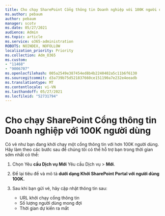 ```yaml
---
title: Cho chạy SharePoint Cổng thông tin Doanh nghiệp với 100K người dùng
ms.author: pebaum
author: pebaum
manager: scotv
ms.date: 05/27/2021
audience: Admin
ms.topic: article
ms.service: o365-administration
ROBOTS: NOINDEX, NOFOLLOW
localization_priority: Priority
ms.collection: Adm_O365
ms.custom:
- "11468"
- "9006707"
ms.openlocfilehash: 005a2549e387454ed8b4b2240402a5c11b6f6130
ms.sourcegitcommit: d3a739b75d521837660ce151190a7e232e4eeadb
ms.translationtype: MT
ms.contentlocale: vi-VN
ms.lasthandoff: 05/27/2021
ms.locfileid: "52731794"
---
```

# <a name="launch-sharepoint-portal-with-100k-users"></a>Cho chạy SharePoint Cổng thông tin Doanh nghiệp với 100K người dùng

Có vẻ như bạn đang khởi chạy một cổng thông tin với hơn 100K người dùng. Hãy làm theo các bước sau để chúng tôi có thể hỗ trợ bạn trong thời gian sớm nhất có thể:

1. Chọn Yêu **cầu Dịch vụ Mới** Yêu cầu Dịch vụ  >  **Mới**.

1. Để lại tiêu đề và mô tả **dưới dạng Khởi SharePoint Portal với người dùng 100K.**

1. Sau khi bạn gửi vé, hãy cập nhật thông tin sau:

    - URL khởi chạy cổng thông tin 
    - Số lượng người dùng mong đợi 
    - Thời gian dự kiến ra mắt 
